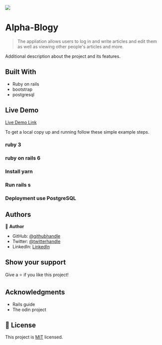 
![](https://img.shields.io/badge/alphablogy-blueviolet)

# Alpha-Blogy

> The appliation allows users to log in and write articles and edit them as well as viewing other people's articles and more.

Additional description about the project and its features.

## Built With

- Ruby on rails
- bootstrap
- postgresql

## Live Demo

[Live Demo Link](https://alphablogy.herokuapp.com/)



To get a local copy up and running follow these simple example steps.

### ruby 3

### ruby on rails 6

### Install yarn

### Run rails s

### Deployment use PostgreSQL


## Authors

👤 **Author**

- GitHub: [@githubhandle](https://github.com/Shaher-11)
- Twitter: [@twitterhandle](https://twitter.com/ShaherShamroukh/)
- LinkedIn: [LinkedIn](https://www.linkedin.com/in/shaher-shamroukh/)

## Show your support

Give a ⭐️ if you like this project!

## Acknowledgments

- Rails guide
- The odin project

## 📝 License

This project is [MIT](lic.url) licensed.
